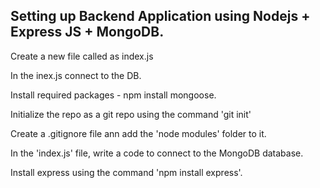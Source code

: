 ## Setting up Backend Application using Nodejs + Express JS + MongoDB.

Create a new file called as index.js

In the inex.js connect to the DB.

Install required packages - npm install mongoose.

Initialize the repo as a git repo using the command 'git init'

Create a .gitignore file ann add the 'node modules' folder to it.

In the 'index.js' file, write a code to connect to the MongoDB database.

Install express using the command 'npm install express'.

